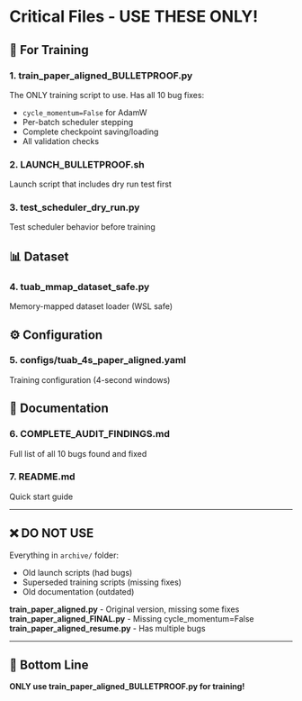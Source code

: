# Critical Files - USE THESE ONLY!

## 🚀 For Training

### 1. **train_paper_aligned_BULLETPROOF.py**
The ONLY training script to use. Has all 10 bug fixes:
- `cycle_momentum=False` for AdamW
- Per-batch scheduler stepping
- Complete checkpoint saving/loading
- All validation checks

### 2. **LAUNCH_BULLETPROOF.sh**
Launch script that includes dry run test first

### 3. **test_scheduler_dry_run.py** 
Test scheduler behavior before training

## 📊 Dataset

### 4. **tuab_mmap_dataset_safe.py**
Memory-mapped dataset loader (WSL safe)

## ⚙️ Configuration

### 5. **configs/tuab_4s_paper_aligned.yaml**
Training configuration (4-second windows)

## 📝 Documentation

### 6. **COMPLETE_AUDIT_FINDINGS.md**
Full list of all 10 bugs found and fixed

### 7. **README.md**
Quick start guide

---

## ❌ DO NOT USE

Everything in `archive/` folder:
- Old launch scripts (had bugs)
- Superseded training scripts (missing fixes)
- Old documentation (outdated)

**train_paper_aligned.py** - Original version, missing some fixes
**train_paper_aligned_FINAL.py** - Missing cycle_momentum=False
**train_paper_aligned_resume.py** - Has multiple bugs

---

## 🎯 Bottom Line

**ONLY use train_paper_aligned_BULLETPROOF.py for training!**